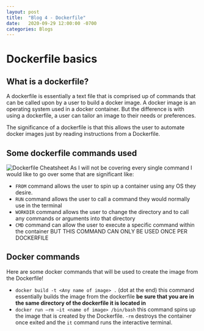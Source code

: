 ```yaml
---
layout: post
title:  "Blog 4 - Dockerfile"
date:   2020-09-29 12:00:00 -0700
categories: Blogs
---
```

# Dockerfile basics
## What is a dockerfile?
A dockerfile is essentially a text file that is comprised up of commands that can be called upon by a user to build a docker image. A docker image is an operating system used in a docker container. But the difference is with using a dockerfile, a user can tailor an image to their needs or preferences.

The significance of a dockerfile is that this allows the user to automate docker images just by reading instructions from a Dockerfile.

## Some dockerfile commands used
![Dockerfile Cheatsheet](/cit480-blog/assets/blog4-command.png)
As I will not be covering every single command I would like to go over some that are significant like:
- `FROM` command allows the user to spin up a container using any OS they desire.
- `RUN` command allows the user to call a command they would normally use in the terminal
- `WORKDIR` command allows the user to change the directory and to call any commands or arguments into that directory
- `CMD` command can allow the user to execute a specific command within the container BUT THIS COMMAND CAN ONLY BE USED ONCE PER DOCKERFILE

## Docker commands
Here are some docker commands that will be used to create the image from the Dockerfile!
- `docker build -t <Any name of image> .` (dot at the end) this command essentially builds the image from the dockerfile **be sure that you are in the same directory of the dockerfile it is located in**
- `docker run –rm –it <name of image> /bin/bash` this command spins up the image that is created by the Dockerfile. `-rm` destroys the container once exited and the `it` command runs the interactive terminal.